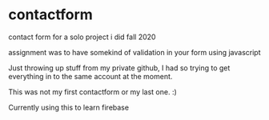 # contactform
contact form for a solo project i did fall 2020

assignment was to have somekind of validation in your form using javascript

Just throwing up stuff from my private github, I had so trying to get everything in to the same account at the moment.

This was not my first contactform or my last one. :)

Currently using this to learn firebase